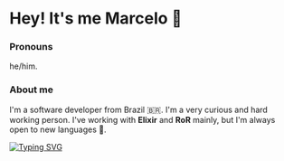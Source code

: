 # Hey! It's me Marcelo :wave:

### Pronouns

he/him.

### About me

I'm a software developer from Brazil :brazil:. I'm a very curious and hard working person. I've working with **Elixir** and **RoR** mainly, but I'm always open to new languages :rofl:.


[![Typing SVG](https://readme-typing-svg.demolab.com?font=Fira+Code&size=15&duration=7000&pause=1000&color=00A406&center=true&vCenter=true&multiline=true&width=700&lines=%22IT+IS+IMPORTANT+TO+DRAW+WISDOM+FROM+MANY+DIFFERENT+PLACES.%22;Uncle+Iroh)](https://git.io/typing-svg)
